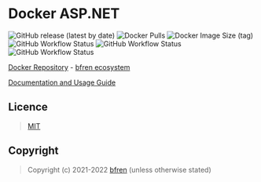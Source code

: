 # Docker ASP.NET

![GitHub release (latest by date)](https://img.shields.io/github/v/release/bfren/docker-aspnet) ![Docker Pulls](https://img.shields.io/docker/pulls/bfren/aspnet?label=pulls) ![Docker Image Size (tag)](https://img.shields.io/docker/image-size/bfren/aspnet/net6.0?label=size)<br/>
![GitHub Workflow Status](https://img.shields.io/github/workflow/status/bfren/docker-aspnet/dev-3_1?label=.NET+Core+3.1) ![GitHub Workflow Status](https://img.shields.io/github/workflow/status/bfren/docker-aspnet/dev-5_0?label=.NET+Core+5.0) ![GitHub Workflow Status](https://img.shields.io/github/workflow/status/bfren/docker-aspnet/dev-6_0?label=.NET+6.0)

[Docker Repository](https://hub.docker.com/r/bfren/aspnet) - [bfren ecosystem](https://github.com/bfren/docker)

[Documentation and Usage Guide](https://docs.bfren.dev/docker/base-images/asp.net)

## Licence

> [MIT](https://mit.bfren.dev/2021)

## Copyright

> Copyright (c) 2021-2022 [bfren](https://bfren.dev) (unless otherwise stated)
